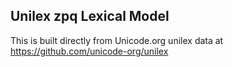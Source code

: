 Unilex zpq Lexical Model
----------------------

This is built directly from Unicode.org unilex data at
https://github.com/unicode-org/unilex
